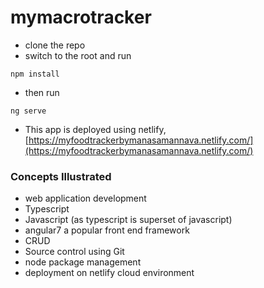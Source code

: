 # mymacrotracker

* clone the repo
* switch to the root and run 
```
npm install
```
* then run
```
ng serve
```
* This app is deployed using netlify, 
[https://myfoodtrackerbymanasamannava.netlify.com/](https://myfoodtrackerbymanasamannava.netlify.com/)

### Concepts Illustrated
* web application development
* Typescript
* Javascript (as typescript is superset of javascript)
* angular7 a popular front end framework
* CRUD 
* Source control using Git
* node package management
* deployment on netlify cloud environment

